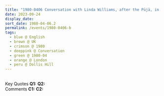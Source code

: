 ```yaml
---
title: "1980-0406 Conversation with Linda Williams, after the Pūjā, in the Car from Dollis Hill to London, UK (Pūjā date not sure)"
date: 2023-09-24
display_date: 
sort_date: 1980-04-06.2
permalink: /events/1980-0406-b
tags:
  - blue @ English
  - brown @ UK
  - crimson @ 1980
  - deeppink @ Conversation
  - green @ 1980-04
  - orange @ London
  - peru @ Dollis Hill
---
```


<br>

<wave-list>
  <list-title color="DarkSeaGreen" width="55">Key Quotes</list-title>
  <list-item color="BlanchedAlmond" width="280"><b>Q1:</b> <i></i></list-item>
  <list-item color="Lavender" width="280"><b>Q2:</b> <i></i></list-item>
</wave-list>

<br>

<wave-list>
  <list-title color="DarkSeaGreen" width="55">Comments</list-title>
  <list-item color="BlanchedAlmond" width="280"><b>C1:</b> <i></i></list-item>
  <list-item color="Lavender" width="280"><b>C2:</b> <i></i></list-item>
</wave-list>